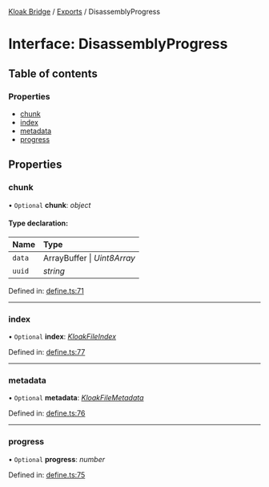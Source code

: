 [Kloak Bridge](../README.md) / [Exports](../modules.md) / DisassemblyProgress

# Interface: DisassemblyProgress

## Table of contents

### Properties

- [chunk](disassemblyprogress.md#chunk)
- [index](disassemblyprogress.md#index)
- [metadata](disassemblyprogress.md#metadata)
- [progress](disassemblyprogress.md#progress)

## Properties

### chunk

• `Optional` **chunk**: *object*

#### Type declaration:

Name | Type |
:------ | :------ |
`data` | ArrayBuffer \| *Uint8Array* |
`uuid` | *string* |

Defined in: [define.ts:71](https://github.com/CoNET-project/kloak-bridge/blob/ced2477/src/define.ts#L71)

___

### index

• `Optional` **index**: [*KloakFileIndex*](kloakfileindex.md)

Defined in: [define.ts:77](https://github.com/CoNET-project/kloak-bridge/blob/ced2477/src/define.ts#L77)

___

### metadata

• `Optional` **metadata**: [*KloakFileMetadata*](kloakfilemetadata.md)

Defined in: [define.ts:76](https://github.com/CoNET-project/kloak-bridge/blob/ced2477/src/define.ts#L76)

___

### progress

• `Optional` **progress**: *number*

Defined in: [define.ts:75](https://github.com/CoNET-project/kloak-bridge/blob/ced2477/src/define.ts#L75)
